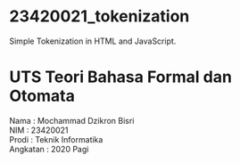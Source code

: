 # 23420021_tokenization
Simple Tokenization in HTML and JavaScript.

# UTS Teori Bahasa Formal dan Otomata

Nama      : Mochammad Dzikron Bisri</br>
NIM       : 23420021</br>
Prodi     : Teknik Informatika</br>
Angkatan  : 2020 Pagi</br>
